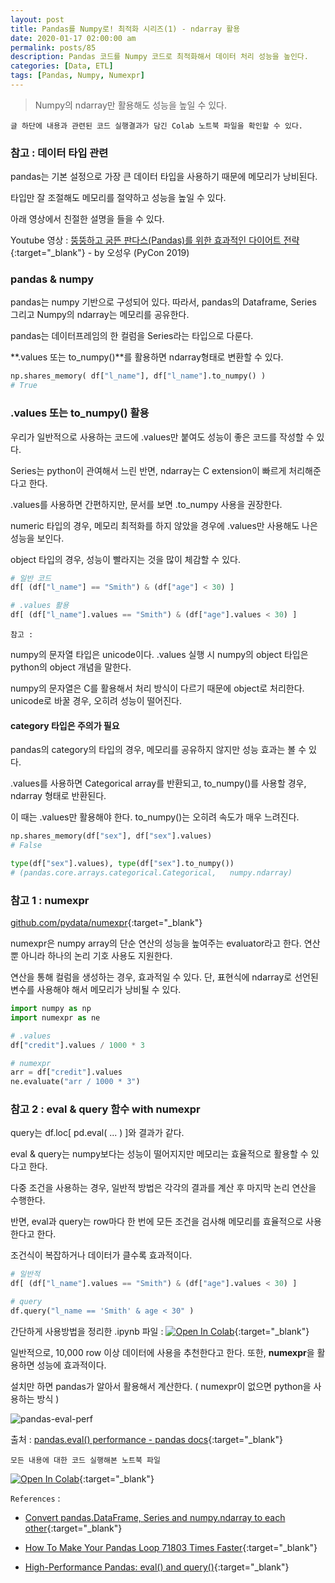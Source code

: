 ```yaml
---
layout: post
title: Pandas를 Numpy로! 최적화 시리즈(1) - ndarray 활용
date: 2020-01-17 02:00:00 am
permalink: posts/85
description: Pandas 코드를 Numpy 코드로 최적화해서 데이터 처리 성능을 높인다.
categories: [Data, ETL]
tags: [Pandas, Numpy, Numexpr]
---
```


> Numpy의 ndarray만 활용해도 성능을 높일 수 있다.

    글 하단에 내용과 관련된 코드 실행결과가 담긴 Colab 노트북 파일을 확인할 수 있다.

### 참고 : 데이터 타입 관련

pandas는 기본 설정으로 가장 큰 데이터 타입을 사용하기 때문에 메모리가 낭비된다. 

타입만 잘 조절해도 메모리를 절약하고 성능을 높일 수 있다.

아래 영상에서 친절한 설명을 들을 수 있다.

Youtube 영상 : [뚱뚱하고 굼뜬 판다스(Pandas)를 위한 효과적인 다이어트 전략](https://www.youtube.com/watch?v=0Vm9Yi_ig58&t=2s){:target="_blank"} - by 오성우 (PyCon 2019)

### pandas & numpy

pandas는 numpy 기반으로 구성되어 있다. 따라서, pandas의 Dataframe, Series 그리고 Numpy의 ndarray는 메모리를 공유한다.

pandas는 데이터프레임의 한 컬럼을 Series라는 타입으로 다룬다. 

**.values 또는 to_numpy()**를 활용하면 ndarray형태로 변환할 수 있다.

```python
np.shares_memory( df["l_name"], df["l_name"].to_numpy() )
# True
```

### .values 또는 to_numpy() 활용

우리가 일반적으로 사용하는 코드에 .values만 붙여도 성능이 좋은 코드를 작성할 수 있다.

Series는 python이 관여해서 느린 반면, ndarray는 C extension이 빠르게 처리해준다고 한다.

.values를 사용하면 간편하지만, 문서를 보면 .to_numpy 사용을 권장한다.

numeric 타입의 경우, 메모리 최적화를 하지 않았을 경우에 .values만 사용해도 나은 성능을 보인다.

object 타입의 경우, 성능이 빨라지는 것을 많이 체감할 수 있다. 

```python
# 일반 코드
df[ (df["l_name"] == "Smith") & (df["age"] < 30) ]

# .values 활용
df[ (df["l_name"].values == "Smith") & (df["age"].values < 30) ]
```

    참고 : 

numpy의 문자열 타입은 unicode이다. .values 실행 시 numpy의 object 타입은 python의 object 개념을 말한다.

numpy의 문자열은 C를 활용해서 처리 방식이 다르기 때문에 object로 처리한다. unicode로 바꿀 경우, 오히려 성능이 떨어진다.

#### category 타입은 주의가 필요

pandas의 category의 타입의 경우, 메모리를 공유하지 않지만 성능 효과는 볼 수 있다.

.values를 사용하면 Categorical array를 반환되고, to_numpy()를 사용할 경우, ndarray 형태로 반환된다.

이 때는 .values만 활용해야 한다. to_numpy()는 오히려 속도가 매우 느려진다.

```python
np.shares_memory(df["sex"], df["sex"].values)
# False

type(df["sex"].values), type(df["sex"].to_numpy())
# (pandas.core.arrays.categorical.Categorical,   numpy.ndarray)
```

### 참고 1 : numexpr

[github.com/pydata/numexpr](https://github.com/pydata/numexpr){:target="_blank"}

numexpr은 numpy array의 단순 연산의 성능을 높여주는 evaluator라고 한다. 연산 뿐 아니라 하나의 논리 기호 사용도 지원한다.

연산을 통해 컬럼을 생성하는 경우, 효과적일 수 있다. 단, 표현식에 ndarray로 선언된 변수를 사용해야 해서 메모리가 낭비될 수 있다.

```python
import numpy as np
import numexpr as ne

# .values
df["credit"].values / 1000 * 3

# numexpr
arr = df["credit"].values
ne.evaluate("arr / 1000 * 3")
```

### 참고 2 : eval & query 함수 with numexpr

query는 df.loc[ pd.eval( ... ) ]와 결과가 같다.

eval & query는 numpy보다는 성능이 떨어지지만 메모리는 효율적으로 활용할 수 있다고 한다.

다중 조건을 사용하는 경우, 일반적 방법은 각각의 결과를 계산 후 마지막 논리 연산을 수행한다.

반면, eval과 query는 row마다 한 번에 모든 조건을 검사해 메모리를 효율적으로 사용한다고 한다.

조건식이 복잡하거나 데이터가 클수록 효과적이다.

``` python
# 일반적
df[ (df["l_name"].values == "Smith") & (df["age"].values < 30) ]

# query
df.query("l_name == 'Smith' & age < 30" )
```

간단하게 사용방법을 정리한 .ipynb 파일 : [![Open In Colab](https://colab.research.google.com/assets/colab-badge.svg)](https://colab.research.google.com/github/yahwang/Data-Processing-With-Pandas-Note/blob/master/query.ipynb){:target="_blank"}

일반적으로, 10,000 row 이상 데이터에 사용을 추천한다고 한다. 또한, **numexpr**을 활용하면 성능에 효과적이다.

설치만 하면 pandas가 알아서 활용해서 계산한다. ( numexpr이 없으면 python을 사용하는 방식 )

![pandas-eval-perf]({{site.baseurl}}/assets/img/python/pandas-eval-perf.png)

출처 : [pandas.eval() performance - pandas docs](https://pandas.pydata.org/pandas-docs/stable/user_guide/enhancingperf.html#pandas-eval-performance){:target="_blank"}

    모든 내용에 대한 코드 실행해본 노트북 파일

[![Open In Colab](https://colab.research.google.com/assets/colab-badge.svg)](https://colab.research.google.com/drive/1smzaKkV5DJKIoYA7LrEZfHsg3cfoTdx0){:target="_blank"}

`References` : 

* [Convert pandas.DataFrame, Series and numpy.ndarray to each other](https://note.nkmk.me/en/python-pandas-numpy-conversion/){:target="_blank"}

* [How To Make Your Pandas Loop 71803 Times Faster](https://towardsdatascience.com/how-to-make-your-pandas-loop-71-803-times-faster-805030df4f06){:target="_blank"}

* [High-Performance Pandas: eval() and query()](https://jakevdp.github.io/PythonDataScienceHandbook/03.12-performance-eval-and-query.html){:target="_blank"}
